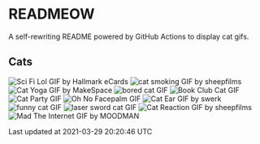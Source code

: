 # READMEOW

A self-rewriting README powered by GitHub Actions to display cat gifs.

## Cats

![Sci Fi Lol GIF by Hallmark eCards](https://media1.giphy.com/media/BzyTuYCmvSORqs1ABM/200.gif?cid=a0cc1d54folt28kt1a5hyucx132jnlmfqwzt30gb9n1jg7gr&rid=200.gif)
![cat smoking GIF by sheepfilms](https://media4.giphy.com/media/3o6Zt481isNVuQI1l6/200.gif?cid=a0cc1d54folt28kt1a5hyucx132jnlmfqwzt30gb9n1jg7gr&rid=200.gif)
![Cat Yoga GIF by MakeSpace](https://media1.giphy.com/media/xUPGcyi4YxcZp8dWZq/200.gif?cid=a0cc1d54folt28kt1a5hyucx132jnlmfqwzt30gb9n1jg7gr&rid=200.gif)
![bored cat GIF](https://media3.giphy.com/media/mlvseq9yvZhba/200.gif?cid=a0cc1d54folt28kt1a5hyucx132jnlmfqwzt30gb9n1jg7gr&rid=200.gif)
![Book Club Cat GIF](https://media4.giphy.com/media/1iu8uG2cjYFZS6wTxv/200.gif?cid=a0cc1d54folt28kt1a5hyucx132jnlmfqwzt30gb9n1jg7gr&rid=200.gif)
![Cat Party GIF](https://media2.giphy.com/media/jpbnoe3UIa8TU8LM13/200.gif?cid=a0cc1d54folt28kt1a5hyucx132jnlmfqwzt30gb9n1jg7gr&rid=200.gif)
![Oh No Facepalm GIF](https://media3.giphy.com/media/yFQ0ywscgobJK/200.gif?cid=a0cc1d54folt28kt1a5hyucx132jnlmfqwzt30gb9n1jg7gr&rid=200.gif)
![Cat Ear GIF by swerk](https://media0.giphy.com/media/MCfhrrNN1goH6/200.gif?cid=a0cc1d54folt28kt1a5hyucx132jnlmfqwzt30gb9n1jg7gr&rid=200.gif)
![funny cat GIF](https://media0.giphy.com/media/13CoXDiaCcCoyk/200.gif?cid=a0cc1d54folt28kt1a5hyucx132jnlmfqwzt30gb9n1jg7gr&rid=200.gif)
![laser sword cat GIF](https://media3.giphy.com/media/q1MeAPDDMb43K/200.gif?cid=a0cc1d54folt28kt1a5hyucx132jnlmfqwzt30gb9n1jg7gr&rid=200.gif)
![Cat Reaction GIF by sheepfilms](https://media0.giphy.com/media/1KoN1DMBnCMWk/200.gif?cid=a0cc1d54folt28kt1a5hyucx132jnlmfqwzt30gb9n1jg7gr&rid=200.gif)
![Mad The Internet GIF by MOODMAN](https://media4.giphy.com/media/VbnUQpnihPSIgIXuZv/200.gif?cid=a0cc1d54folt28kt1a5hyucx132jnlmfqwzt30gb9n1jg7gr&rid=200.gif)


Last updated at 2021-03-29 20:20:46 UTC